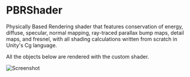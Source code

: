 # PBRShader
Physically Based Rendering shader that features conservation of energy, diffuse, specular, normal mapping, ray-traced parallax bump maps, detail maps, and fresnel, with all shading calculations written from scratch in Unity's Cg language. 

All the objects below are rendered with the custom shader.

![Screenshot](Screenshot.png)
